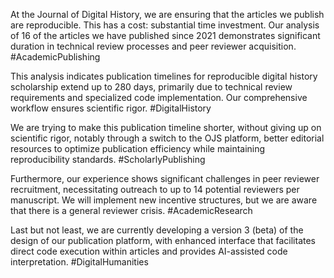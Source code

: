 At the Journal of Digital History, we are ensuring that the articles we publish are reproducible. This has a cost: substantial time investment. Our analysis of 16 of the articles we have published since 2021 demonstrates significant duration in technical review processes and peer reviewer acquisition. #AcademicPublishing

This analysis indicates publication timelines for reproducible digital history scholarship extend up to 280 days, primarily due to technical review requirements and specialized code implementation. Our comprehensive workflow ensures scientific rigor. #DigitalHistory

We are trying to make this publication timeline shorter, without giving up on scientific rigor, notably through a switch to the OJS platform, better editorial resources to optimize publication efficiency while maintaining reproducibility standards. #ScholarlyPublishing

Furthermore, our experience shows significant challenges in peer reviewer recruitment, necessitating outreach to up to 14 potential reviewers per manuscript. We will implement new incentive structures, but we are aware that there is a general reviewer crisis. #AcademicResearch

Last but not least, we are currently developing a version 3 (beta) of the design of our publication platform, with enhanced interface that facilitates direct code execution within articles and provides AI-assisted code interpretation. #DigitalHumanities
